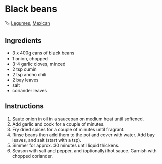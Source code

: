 # Black beans

🏷  [Legumes](../ingredients/legumes.md), [Mexican](../cuisines/mexican.md)

## Ingredients

- 3 x 400g cans of black beans
- 1 onion, chopped
- 3-4 garlic cloves, minced
- 2 tsp cumin
- 2 tsp ancho chili
- 2 bay leaves
- salt
- coriander leaves

## Instructions

1. Saute onion in oil in a saucepan on medium heat until softened.
2. Add garlic and cook for a couple of minutes.
3. Fry dried spices for a couple of minutes until fragrant.
4. Rinse beans then add them to the pot and cover with water. Add bay leaves, and salt (start with a tsp).
5. Simmer for approx. 30 minutes until liquid thickens.
6. Season with salt and pepper, and (optionally) hot sauce. Garnish with chopped coriander.
